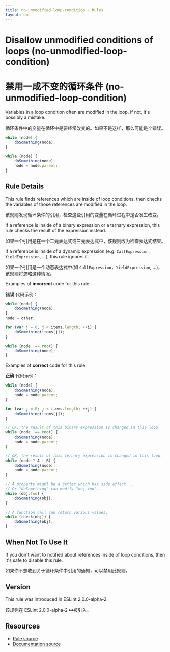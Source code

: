 ```yaml
---
title: no-unmodified-loop-condition - Rules
layout: doc
---
```

<!-- Note: No pull requests accepted for this file. See README.md in the root directory for details. -->

# Disallow unmodified conditions of loops (no-unmodified-loop-condition)

# 禁用一成不变的循环条件 (no-unmodified-loop-condition)

Variables in a loop condition often are modified in the loop.
If not, it's possibly a mistake.

循环条件中的变量在循环中是要经常改变的。如果不是这样，那么可能是个错误。

```js
while (node) {
    doSomething(node);
}
```

```js
while (node) {
    doSomething(node);
    node = node.parent;
}
```

## Rule Details

This rule finds references which are inside of loop conditions, then checks the
variables of those references are modified in the loop.

该规则发现循环条件的引用，检查这些引用的变量在循环过程中是否发生改变。

If a reference is inside of a binary expression or a ternary expression, this rule checks the result of the expression instead.

如果一个引用是在一个二元表达式或三元表达式中，该规则改为检查表达式结果。

If a reference is inside of a dynamic expression (e.g. `CallExpression`,
`YieldExpression`, ...), this rule ignores it.

如果一个引用是一个动态表达式中(如 `CallExpression`，`YieldExpression`, ...)，该规则将忽略这种情况。

Examples of **incorrect** code for this rule:

**错误** 代码示例：

```js
while (node) {
    doSomething(node);
}
node = other;

for (var j = 0; j < items.length; ++i) {
    doSomething(items[j]);
}

while (node !== root) {
    doSomething(node);
}
```

Examples of **correct** code for this rule:

**正确** 代码示例：

```js
while (node) {
    doSomething(node);
    node = node.parent;
}

for (var j = 0; j < items.length; ++j) {
    doSomething(items[j]);
}

// OK, the result of this binary expression is changed in this loop.
while (node !== root) {
    doSomething(node);
    node = node.parent;
}

// OK, the result of this ternary expression is changed in this loop.
while (node ? A : B) {
    doSomething(node);
    node = node.parent;
}

// A property might be a getter which has side effect...
// Or "doSomething" can modify "obj.foo".
while (obj.foo) {
    doSomething(obj);
}

// A function call can return various values.
while (check(obj)) {
    doSomething(obj);
}
```

## When Not To Use It

If you don't want to notified about references inside of loop conditions, then it's safe to disable this rule.

如果你不想收到关于循环条件中引用的通知，可以禁用此规则。

## Version

This rule was introduced in ESLint 2.0.0-alpha-2.

该规则在 ESLint 2.0.0-alpha-2 中被引入。

## Resources

* [Rule source](https://github.com/eslint/eslint/tree/master/lib/rules/no-unmodified-loop-condition.js)
* [Documentation source](https://github.com/eslint/eslint/tree/master/docs/rules/no-unmodified-loop-condition.md)
